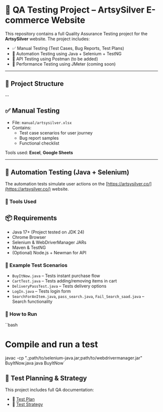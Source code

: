# 🧪 QA Testing Project – ArtsySilver E-commerce Website

This repository contains a full Quality Assurance Testing project for the **ArtsySilver** website. The project includes:

- ✅ Manual Testing (Test Cases, Bug Reports, Test Plans)
- 🤖 Automation Testing using Java + Selenium + TestNG
- 🔌 API Testing using Postman (to be added)
- 🚀 Performance Testing using JMeter (coming soon)
---
## 📁 Project Structure
--
## ✅ Manual Testing

- File: `manual/artsysilver.xlsx`
- Contains:
  - Test case scenarios for user journey
  - Bug report samples
  - Functional checklist

Tools used: **Excel**, **Google Sheets**

---

## 🤖 Automation Testing (Java + Selenium)

The automation tests simulate user actions on the [https://artsysilver.co/](https://artsysilver.co/) website.

### 🔹 Tools Used

## 📦 Requirements

- Java 17+ (Project tested on JDK 24)
- Chrome Browser
- Selenium & WebDriverManager JARs
- Maven & TestNG
- (Optional) Node.js + Newman for API


### 🔹 Example Test Scenarios

- `BuyItNow.java` – Tests instant purchase flow
- `CartTest.java` – Tests adding/removing items in cart
- `DeliveryPassTest.java` – Tests delivery options
- `LogIn.java` – Tests login form
- `SearchForAnItem.java`, `pass_search.java`, `Fail_Search_saad.java` – Search functionality

### 🔹 How to Run

``bash
# Compile and run a test
javac -cp ".;path/to/selenium-java.jar;path/to/webdrivermanager.jar" BuyItNow.java
java BuyItNow`

## 📑 Test Planning & Strategy

This project includes full QA documentation:

- 📄 [Test Plan](test-strategy/test-plan.md)
- 📄 [Test Strategy](test-strategy/test-strategy.md)

  

